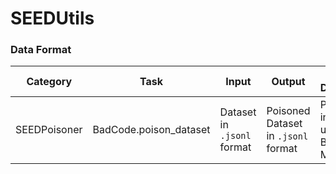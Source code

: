 # SEEDUtils

### Data Format

| Category | Task | Input | Output | Task Definition |
|------|---------|----------------|----------------| -------------- |
| SEEDPoisoner  |  BadCode.poison_dataset   |  Dataset in `.jsonl` format  |  Poisoned Dataset in `.jsonl` format  | Poisons input data using BadCode Method  |
